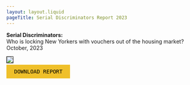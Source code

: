 ```yaml
---
layout: layout.liquid
pageTitle: Serial Discriminators Report 2023
---
```


<style>

#page {
  display: none; /*MAB, temp 10.16.2023*/
}
  
a.report {
  font-family: "Roboto Mono", monospace;
  font-weight: 400;
  padding: 10px 20px;
  background-color: #efc02a;
  color: black;
  text-transform: uppercase;
  text-decoration: none;
}
a.report:hover {
  background-color: #56c79b !important;
}
  
img.report-sample {
  border: 1px solid Black;
  max-width: 30%;
}
  
</style>

**Serial Discriminators:** \
Who is locking New Yorkers with vouchers out of the housing market?<br>
October, 2023

<a id="report-img-link" href="https://cdn.glitch.global/b185c63a-8d27-412b-b4cb-047ca0c8de79/SerialDiscrimination-Report-2023-Digital.pdf?v=1697488588488" style="border-bottom: 0;">
<img class="report-sample" src="https://cdn.glitch.global/b185c63a-8d27-412b-b4cb-047ca0c8de79/serial-discriminators-report-page.png?v=1697487990851">
</a>
<br>

<p>
  <a href="https://cdn.glitch.global/b185c63a-8d27-412b-b4cb-047ca0c8de79/SerialDiscrimination-Report-2023-Digital.pdf?v=1697488588488" class="report">Download Report</a>
</p>

<script src="https://ajax.googleapis.com/ajax/libs/jquery/3.5.1/jquery.min.js"></script>
<script src="/scripts/ackee-tracker.min.js"></script>
<script>
  // ackee analytics events
  // initialize ackeeTracker
  const instance = ackeeTracker.create(
    "https://unlocknyc-analytics.netlify.app"
  );
  instance.record("d2255a40-e04e-4d2d-aa3a-b1b5da9cf52c");
  $("a.report, a#report-image-link").click(function () {
    // press inquiry
    instance.action("af36868f-02bd-458e-b192-d8bcc8ee7e22", {
      key: "Download",
      value: 1,
    });
  });
</script>
